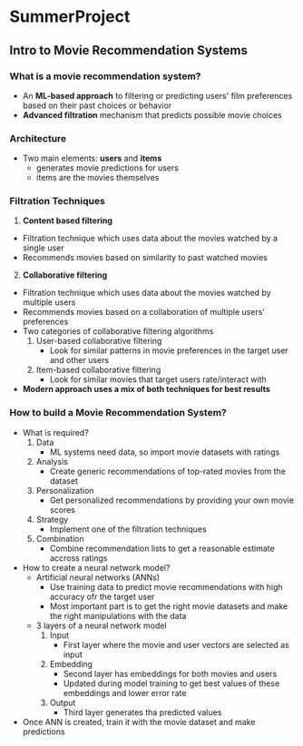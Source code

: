 # SummerProject

## Intro to Movie Recommendation Systems

### What is a movie recommendation system?
- An **ML-based approach** to filtering or predicting users' film preferences based on their past choices or behavior
- **Advanced filtration** mechanism that predicts possible movie choices

### Architecture
- Two main elements: **users** and **items**
    - generates movie predictions for users
    - items are the movies themselves

### Filtration Techniques
1. **Content based filtering**
- Filtration technique which uses data about the movies watched by a single user
- Recommends movies based on similarity to past watched movies
2. **Collaborative filtering**
- Filtration technique which uses data about the movies watched by multiple users
- Recommends movies based on a collaboration of multiple users' preferences
- Two categories of collaborative filtering algorithms
    1. User-based collaborative filtering
        - Look for similar patterns in movie preferences in the target user and other users
    2. Item-based collaborative filtering
        - Look for similar movies that target users rate/interact with
- **Modern approach uses a mix of both techniques for best results**

### How to build a Movie Recommendation System?
- What is required?
    1. Data
        - ML systems need data, so import movie datasets with ratings
    2. Analysis
        - Create generic recommendations of top-rated movies from the dataset
    3. Personalization
        - Get personalized recommendations by providing your own movie scores
    4. Strategy
        - Implement one of the filtration techniques
    5. Combination
        - Combine recommendation lists to get a reasonable estimate accross ratings
- How to create a neural network model?
    - Artificial neural networks (ANNs)
        - Use training data to predict movie recommendations with high accuracy ofr the target user
        - Most important part is to get the right movie datasets and make the right manipulations with the data
    - 3 layers of a neural network model
        1. Input
            - First layer where the movie and user vectors are selected as input
        2. Embedding
            - Second layer has embeddings for both movies and users
            - Updated during model training to get best values of these embeddings and lower error rate
        3. Output
            - Third layer generates tha predicted values
- Once ANN is created, train it with the movie dataset and make predictions